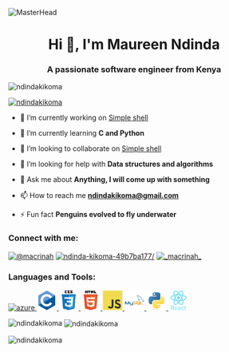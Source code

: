 ![MasterHead](https://apptha-blog.s3.amazonaws.com/blog/wp-content/uploads/2019/11/skills-for-front-end-back-end-developer.jpg)
<h1 align="center">Hi 👋, I'm Maureen Ndinda</h1>
<h3 align="center">A passionate software engineer from Kenya</h3>

<p align="left"> <img src="https://komarev.com/ghpvc/?username=ndindakikoma&label=Profile%20views&color=0e75b6&style=flat" alt="ndindakikoma" /> </p>

<p align="left"> <a href="https://github.com/ryo-ma/github-profile-trophy"><img src="https://github-profile-trophy.vercel.app/?username=ndindakikoma" alt="ndindakikoma" /></a> </p>

- 🔭 I’m currently working on [Simple shell](https://github.com/Ndindakikoma/simple_shell.git)

- 🌱 I’m currently learning **C and Python**

- 👯 I’m looking to collaborate on [Simple shell](https://github.com/Ndindakikoma/simple_shell.git)

- 🤝 I’m looking for help with **Data structures and algorithms**

- 💬 Ask me about **Anything, I will come up with something**

- 📫 How to reach me **ndindakikoma@gmail.com**

- ⚡ Fun fact **Penguins evolved to fly underwater**

<h3 align="left">Connect with me:</h3>
<p align="left">
<a href="https://twitter.com/@NdindaKikoma" target="blank"><img align="center" src="https://raw.githubusercontent.com/rahuldkjain/github-profile-readme-generator/master/src/images/icons/Social/twitter.svg" alt="@macrinah" height="30" width="40" /></a>
<a href="https://linkedin.com/in/ndinda-kikoma-49b7ba177/" target="blank"><img align="center" src="https://raw.githubusercontent.com/rahuldkjain/github-profile-readme-generator/master/src/images/icons/Social/linked-in-alt.svg" alt="ndinda-kikoma-49b7ba177/" height="30" width="40" /></a>
<a href="https://instagram.com/_macrinah_" target="blank"><img align="center" src="https://raw.githubusercontent.com/rahuldkjain/github-profile-readme-generator/master/src/images/icons/Social/instagram.svg" alt="_macrinah_" height="30" width="40" /></a>
</p>

<h3 align="left">Languages and Tools:</h3>
<p align="left"> <a href="https://azure.microsoft.com/en-in/" target="_blank" rel="noreferrer"> <img src="https://www.vectorlogo.zone/logos/microsoft_azure/microsoft_azure-icon.svg" alt="azure" width="40" height="40"/> </a> <a href="https://www.cprogramming.com/" target="_blank" rel="noreferrer"> <img src="https://raw.githubusercontent.com/devicons/devicon/master/icons/c/c-original.svg" alt="c" width="40" height="40"/> </a> <a href="https://www.w3schools.com/css/" target="_blank" rel="noreferrer"> <img src="https://raw.githubusercontent.com/devicons/devicon/master/icons/css3/css3-original-wordmark.svg" alt="css3" width="40" height="40"/> </a> <a href="https://www.w3.org/html/" target="_blank" rel="noreferrer"> <img src="https://raw.githubusercontent.com/devicons/devicon/master/icons/html5/html5-original-wordmark.svg" alt="html5" width="40" height="40"/> </a> <a href="https://developer.mozilla.org/en-US/docs/Web/JavaScript" target="_blank" rel="noreferrer"> <img src="https://raw.githubusercontent.com/devicons/devicon/master/icons/javascript/javascript-original.svg" alt="javascript" width="40" height="40"/> </a> <a href="https://www.mysql.com/" target="_blank" rel="noreferrer"> <img src="https://raw.githubusercontent.com/devicons/devicon/master/icons/mysql/mysql-original-wordmark.svg" alt="mysql" width="40" height="40"/> </a> <a href="https://www.python.org" target="_blank" rel="noreferrer"> <img src="https://raw.githubusercontent.com/devicons/devicon/master/icons/python/python-original.svg" alt="python" width="40" height="40"/> </a> <a href="https://reactjs.org/" target="_blank" rel="noreferrer"> <img src="https://raw.githubusercontent.com/devicons/devicon/master/icons/react/react-original-wordmark.svg" alt="react" width="40" height="40"/> </a> </p>

<p><img align="left" src="https://github-readme-stats.vercel.app/api/top-langs?username=ndindakikoma&show_icons=true&locale=en&layout=compact" alt="ndindakikoma" /></p>

<p>&nbsp;<img align="center" src="https://github-readme-stats.vercel.app/api?username=ndindakikoma&show_icons=true&locale=en" alt="ndindakikoma" /></p>

<p><img align="center" src="https://github-readme-streak-stats.herokuapp.com/?user=ndindakikoma&" alt="ndindakikoma" /></p>
